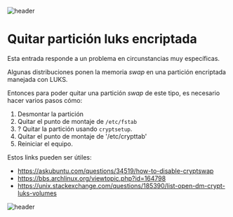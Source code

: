 
![header](/Tutoriales-IFC/assets/header.png)









# Quitar partición luks encriptada

Esta entrada responde a un problema en circunstancias muy específicas.

Algunas distribuciones ponen la memoria *swap* en una partición encriptada
manejada con LUKS.

Entonces para poder quitar una partición *swap* de este tipo, es necesario
hacer varios pasos cómo:

1. Desmontar la partición
2. Quitar el punto de montaje de `/etc/fstab`
3. ? Quitar la partición usando `cryptsetup`.  
4. Quitar el punto de montaje de '/etc/crypttab'
5. Reiniciar el equipo.

Estos links pueden ser útiles:

- https://askubuntu.com/questions/34519/how-to-disable-cryptswap
- https://bbs.archlinux.org/viewtopic.php?id=164798
- https://unix.stackexchange.com/questions/185390/list-open-dm-crypt-luks-volumes









![header](/Tutoriales-IFC/assets/header.png)

